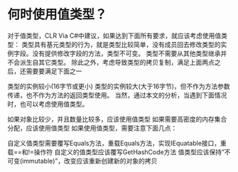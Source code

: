 ﻿# 何时使用值类型？
对于值类型，CLR Via C#中建议，如果达到下面所有要求，就应该考虑使用值类型：
类型具有基元类型的行为，就是类型比较简单，没有成员回去修改类型的实例字段。没有提供修改字段的方法，类型不可变。
类型不需要从其他类型继承并不会派生自其它类型。
除此之外，考虑导致类型的拷贝复制，满足上面两点之后，还需要要满足下面之一

类型的实例较小(16字节或更小)
类型的实例较大(大于16字节)，但不作为方法参数传递，也不作为方法的返回类型使用。
当然，通过本文的分析，当遇到下面情况时，也可以考虑使用值类型。

如果对象比较少，并且数量比较多，应该使用值类型
如果需要高密度的内存集合分配，应该使用值类型
如果使用值类型，需要注意下面几点：

自定义值类型需要覆写Equals方法，重载Equals方法，实现IEquatable<T>接口，重载==和!=操作符
自定义的值类型应该覆写GetHashCode方法
值类型应该保持”不可变(immutable)”，改变应该重新创建新的对象的拷贝